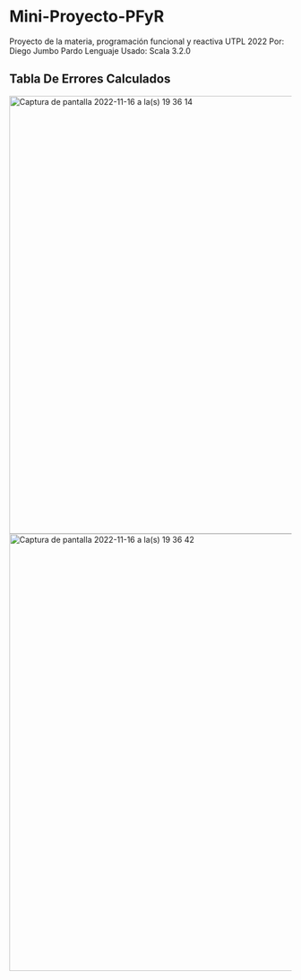 # Mini-Proyecto-PFyR
Proyecto de la materia, programación funcional y reactiva UTPL 2022
Por: Diego Jumbo Pardo
Lenguaje Usado: Scala 3.2.0

## Tabla De Errores Calculados
<img width="782" alt="Captura de pantalla 2022-11-16 a la(s) 19 36 14" src="https://user-images.githubusercontent.com/93013179/202325362-1e9c3766-867e-46b6-9844-f2bf23aeb2e2.png">
<img width="781" alt="Captura de pantalla 2022-11-16 a la(s) 19 36 42" src="https://user-images.githubusercontent.com/93013179/202325382-362f3104-bd27-4f67-aa02-cb8d27f838bc.png">


